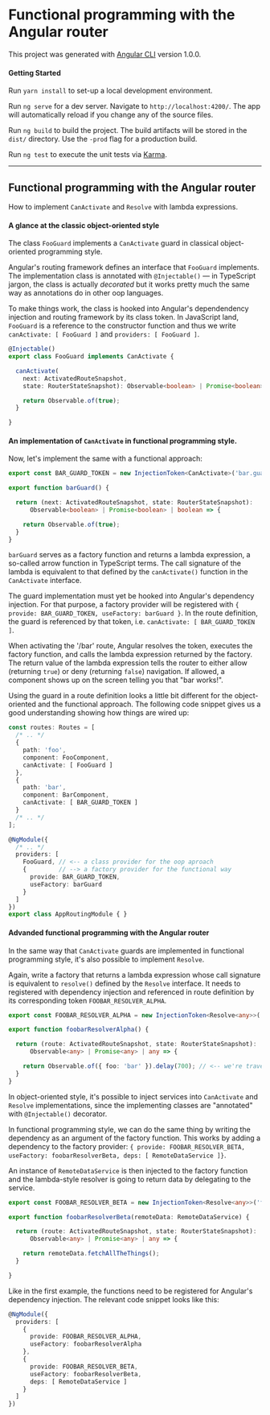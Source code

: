 # Functional programming with the Angular router

This project was generated with [Angular CLI](https://github.com/angular/angular-cli) version 1.0.0.

#### Getting Started

Run `yarn install` to set-up a local development environment.

Run `ng serve` for a dev server. Navigate to `http://localhost:4200/`. The app will automatically reload if you change any of the source files.

Run `ng build` to build the project. The build artifacts will be stored in the `dist/` directory. Use the `-prod` flag for a production build.

Run `ng test` to execute the unit tests via [Karma](https://karma-runner.github.io).


---


## Functional programming with the Angular router

How to implement `CanActivate` and `Resolve` with lambda expressions.


#### A glance at the classic object-oriented style

The class `FooGuard` implements a `CanActivate` guard in classical object-oriented programming style.

Angular's routing framework defines an interface that `FooGuard` implements.
The implementation class is annotated with `@Injectable()` — in TypeScript jargon, the class
is actually _decorated_ but it works pretty much the same way as annotations do in other oop languages.

To make things work, the class is hooked into Angular's dependendency injection and routing framework by its
class token. In JavaScript land, `FooGuard` is a reference to the constructor function and thus we
write `canActivate: [ FooGuard ]` and `providers: [ FooGuard ]`.

```ts
@Injectable()
export class FooGuard implements CanActivate {

  canActivate(
    next: ActivatedRouteSnapshot,
    state: RouterStateSnapshot): Observable<boolean> | Promise<boolean> | boolean {

    return Observable.of(true);
  }

}
```


#### An implementation of `CanActivate` in functional programming style.

Now, let's implement the same with a functional approach:

```ts
export const BAR_GUARD_TOKEN = new InjectionToken<CanActivate>('bar.guard');

export function barGuard() {

  return (next: ActivatedRouteSnapshot, state: RouterStateSnapshot):
      Observable<boolean> | Promise<boolean> | boolean => {

    return Observable.of(true);
  }
}
```

`barGuard` serves as a factory function and returns a lambda expression, a so-called arrow function in TypeScript terms.
The call signature of the lambda is equivalent to that defined by the `canActivate()` function in the `CanActivate` interface.

The guard implementation must yet be hooked into Angular's dependency injection.
For that purpose, a factory provider will be registered with `{ provide: BAR_GUARD_TOKEN, useFactory: barGuard }`.
In the route definition, the guard is referenced by that token, i.e. `canActivate: [ BAR_GUARD_TOKEN ]`.

When activating the '/bar' route, Angular resolves the token, executes the factory function,
and calls the lambda expression returned by the factory.
The return value of the lambda expression tells the router to either allow (returning `true`)
or deny (returning `false`) navigation.
If allowed, a component shows up on the screen telling you that "bar works!".

Using the guard in a route definition looks a little bit different for the object-oriented and the functional approach.
The following code snippet gives us a good understanding showing how things are wired up:

```ts
const routes: Routes = [
  /* .. */
  {
    path: 'foo',
    component: FooComponent,
    canActivate: [ FooGuard ]
  },
  {
    path: 'bar',
    component: BarComponent,
    canActivate: [ BAR_GUARD_TOKEN ]
  }
  /* .. */
];

@NgModule({
  /* .. */
  providers: [
    FooGuard, // <-- a class provider for the oop aproach
    {         // --> a factory provider for the functional way
      provide: BAR_GUARD_TOKEN,
      useFactory: barGuard
    }
  ]
})
export class AppRoutingModule { }
```


#### Advanded functional programming with the Angular router

In the same way that `CanActivate` guards are implemented in functional programming style,
it's also possible to implement `Resolve`.

Again, write a factory that returns a lambda expression whose call signature is equivalent to `resolve()` defined by the `Resolve` interface.
It needs to registered with dependency injection and referenced in route definition by its corresponding token `FOOBAR_RESOLVER_ALPHA`.

```ts
export const FOOBAR_RESOLVER_ALPHA = new InjectionToken<Resolve<any>>('foobar-resolver.alpha');

export function foobarResolverAlpha() {

  return (route: ActivatedRouteSnapshot, state: RouterStateSnapshot):
      Observable<any> | Promise<any> | any => {

    return Observable.of({ foo: 'bar' }).delay(700); // <-- we're travelling on a sloooow network ;-)
  }
}
```


In object-oriented style, it's possible to inject services into `CanActivate` and
`Resolve` implementations, since the implementing classes are "annotated" with `@Injectable()` decorator.

In functional programming style, we can do the same thing by writing the dependency as an
argument of the factory function.
This works by adding a dependency to the factory provider:
`{ provide: FOOBAR_RESOLVER_BETA, useFactory: foobarResolverBeta, deps: [ RemoteDataService ]}`.

An instance of `RemoteDataService` is then injected to the factory function and the lambda-style resolver
is going to return data by delegating to the service.

```ts
export const FOOBAR_RESOLVER_BETA = new InjectionToken<Resolve<any>>('foobar-resolver.beta');

export function foobarResolverBeta(remoteData: RemoteDataService) {

  return (route: ActivatedRouteSnapshot, state: RouterStateSnapshot):
      Observable<any> | Promise<any> | any => {

    return remoteData.fetchAllTheThings();
  }

}
```

Like in the first example, the functions need to be registered for Angular's dependency injection.
The relevant code snippet looks like this:

```ts
@NgModule({
  providers: [
    {
      provide: FOOBAR_RESOLVER_ALPHA,
      useFactory: foobarResolverAlpha
    },
    {
      provide: FOOBAR_RESOLVER_BETA,
      useFactory: foobarResolverBeta,
      deps: [ RemoteDataService ]
    }
  ]
})
```
